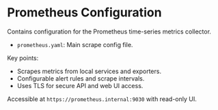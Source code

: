 # Prometheus Configuration

Contains configuration for the Prometheus time-series metrics collector.

- `prometheus.yaml`: Main scrape config file.

Key points:
- Scrapes metrics from local services and exporters.
- Configurable alert rules and scrape intervals.
- Uses TLS for secure API and web UI access.

Accessible at `https://prometheus.internal:9030` with read-only UI.
